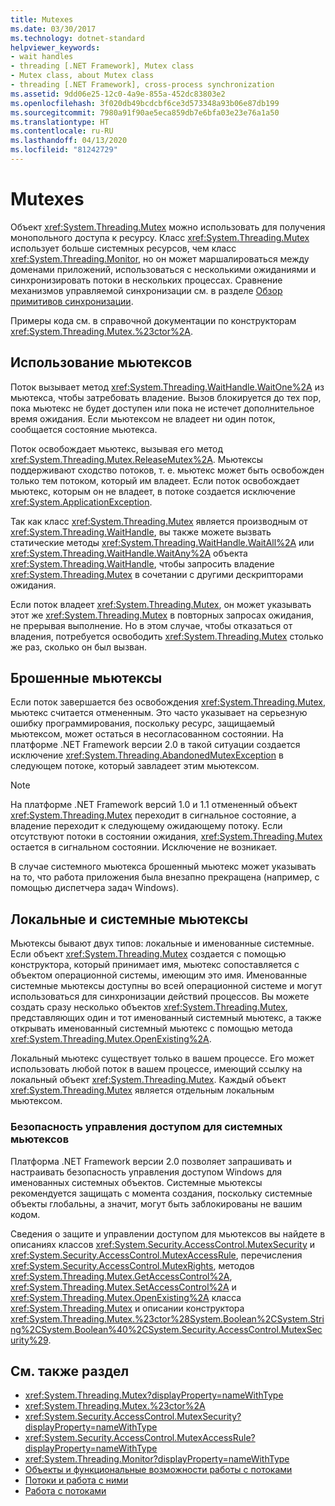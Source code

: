 ```yaml
---
title: Mutexes
ms.date: 03/30/2017
ms.technology: dotnet-standard
helpviewer_keywords:
- wait handles
- threading [.NET Framework], Mutex class
- Mutex class, about Mutex class
- threading [.NET Framework], cross-process synchronization
ms.assetid: 9dd06e25-12c0-4a9e-855a-452dc83803e2
ms.openlocfilehash: 3f020db49bcdcbf6ce3d573348a93b06e87db199
ms.sourcegitcommit: 7980a91f90ae5eca859db7e6bfa03e23e76a1a50
ms.translationtype: HT
ms.contentlocale: ru-RU
ms.lasthandoff: 04/13/2020
ms.locfileid: "81242729"
---
```

# <a name="mutexes"></a>Mutexes
Объект <xref:System.Threading.Mutex> можно использовать для получения монопольного доступа к ресурсу. Класс <xref:System.Threading.Mutex> использует больше системных ресурсов, чем класс <xref:System.Threading.Monitor>, но он может маршалироваться между доменами приложений, использоваться с несколькими ожиданиями и синхронизировать потоки в нескольких процессах. Сравнение механизмов управляемой синхронизации см. в разделе [Обзор примитивов синхронизации](../../../docs/standard/threading/overview-of-synchronization-primitives.md).  
  
 Примеры кода см. в справочной документации по конструкторам <xref:System.Threading.Mutex.%23ctor%2A>.  
  
## <a name="using-mutexes"></a>Использование мьютексов  
 Поток вызывает метод <xref:System.Threading.WaitHandle.WaitOne%2A> из мьютекса, чтобы затребовать владение. Вызов блокируется до тех пор, пока мьютекс не будет доступен или пока не истечет дополнительное время ожидания. Если мьютексом не владеет ни один поток, сообщается состояние мьютекса.  
  
 Поток освобождает мьютекс, вызывая его метод <xref:System.Threading.Mutex.ReleaseMutex%2A>. Мьютексы поддерживают сходство потоков, т. е. мьютекс может быть освобожден только тем потоком, который им владеет. Если поток освобождает мьютекс, которым он не владеет, в потоке создается исключение <xref:System.ApplicationException>.  
  
 Так как класс <xref:System.Threading.Mutex> является производным от <xref:System.Threading.WaitHandle>, вы также можете вызвать статические методы <xref:System.Threading.WaitHandle.WaitAll%2A> или <xref:System.Threading.WaitHandle.WaitAny%2A> объекта <xref:System.Threading.WaitHandle>, чтобы запросить владение <xref:System.Threading.Mutex> в сочетании с другими дескрипторами ожидания.  
  
 Если поток владеет <xref:System.Threading.Mutex>, он может указывать этот же <xref:System.Threading.Mutex> в повторных запросах ожидания, не прерывая выполнение. Но в этом случае, чтобы отказаться от владения, потребуется освободить <xref:System.Threading.Mutex> столько же раз, сколько он был вызван.  
  
## <a name="abandoned-mutexes"></a>Брошенные мьютексы  
 Если поток завершается без освобождения <xref:System.Threading.Mutex>, мьютекс считается отмененным. Это часто указывает на серьезную ошибку программирования, поскольку ресурс, защищаемый мьютексом, может остаться в несогласованном состоянии. На платформе .NET Framework версии 2.0 в такой ситуации создается исключение <xref:System.Threading.AbandonedMutexException> в следующем потоке, который завладеет этим мьютексом.  
  
> [!NOTE]
> На платформе .NET Framework версий 1.0 и 1.1 отмененный объект <xref:System.Threading.Mutex> переходит в сигнальное состояние, а владение переходит к следующему ожидающему потоку. Если отсутствуют потоки в состоянии ожидания, <xref:System.Threading.Mutex> остается в сигнальном состоянии. Исключение не возникает.  
  
 В случае системного мьютекса брошенный мьютекс может указывать на то, что работа приложения была внезапно прекращена (например, с помощью диспетчера задач Windows).  
  
## <a name="local-and-system-mutexes"></a>Локальные и системные мьютексы  
 Мьютексы бывают двух типов: локальные и именованные системные. Если объект <xref:System.Threading.Mutex> создается с помощью конструктора, который принимает имя, мьютекс сопоставляется с объектом операционной системы, имеющим это имя. Именованные системные мьютексы доступны во всей операционной системе и могут использоваться для синхронизации действий процессов. Вы можете создать сразу несколько объектов <xref:System.Threading.Mutex>, представляющих один и тот именованный системный мьютекс, а также открывать именованный системный мьютекс с помощью метода <xref:System.Threading.Mutex.OpenExisting%2A>.  
  
 Локальный мьютекс существует только в вашем процессе. Его может использовать любой поток в вашем процессе, имеющий ссылку на локальный объект <xref:System.Threading.Mutex>. Каждый объект <xref:System.Threading.Mutex> является отдельным локальным мьютексом.  
  
### <a name="access-control-security-for-system-mutexes"></a>Безопасность управления доступом для системных мьютексов  
 Платформа .NET Framework версии 2.0 позволяет запрашивать и настраивать безопасность управления доступом Windows для именованных системных объектов. Системные мьютексы рекомендуется защищать с момента создания, поскольку системные объекты глобальны, а значит, могут быть заблокированы не вашим кодом.  
  
 Сведения о защите и управлении доступом для мьютексов вы найдете в описаниях классов <xref:System.Security.AccessControl.MutexSecurity> и <xref:System.Security.AccessControl.MutexAccessRule>, перечисления <xref:System.Security.AccessControl.MutexRights>, методов <xref:System.Threading.Mutex.GetAccessControl%2A>, <xref:System.Threading.Mutex.SetAccessControl%2A> и <xref:System.Threading.Mutex.OpenExisting%2A> класса <xref:System.Threading.Mutex> и описании конструктора <xref:System.Threading.Mutex.%23ctor%28System.Boolean%2CSystem.String%2CSystem.Boolean%40%2CSystem.Security.AccessControl.MutexSecurity%29>.  
  
## <a name="see-also"></a>См. также раздел

- <xref:System.Threading.Mutex?displayProperty=nameWithType>
- <xref:System.Threading.Mutex.%23ctor%2A>
- <xref:System.Security.AccessControl.MutexSecurity?displayProperty=nameWithType>
- <xref:System.Security.AccessControl.MutexAccessRule?displayProperty=nameWithType>
- <xref:System.Threading.Monitor?displayProperty=nameWithType>
- [Объекты и функциональные возможности работы с потоками](threading-objects-and-features.md)
- [Потоки и работа с ними](threads-and-threading.md)
- [Работа с потоками](index.md)
